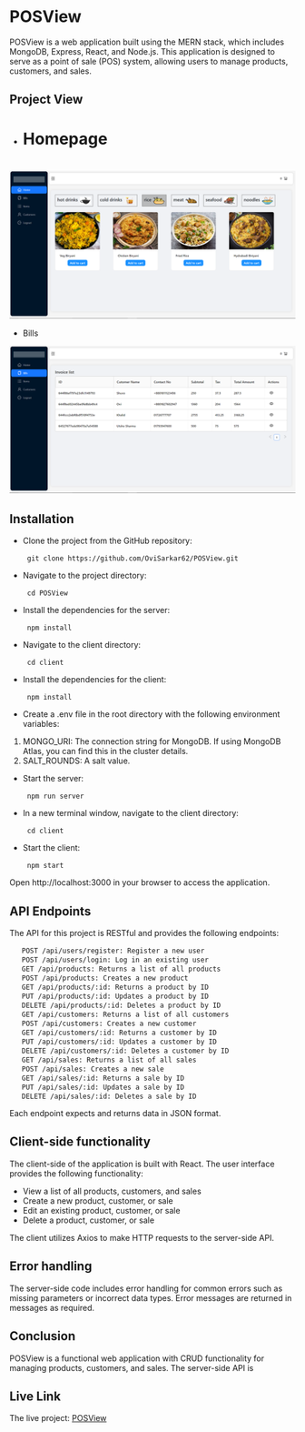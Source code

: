 # POSView

POSView is a web application built using the MERN stack, which includes MongoDB, Express, React, and Node.js. This application is designed to serve as a point of sale (POS) system, allowing users to manage products, customers, and sales.

## Project View

- <h1>Homepage<h1/>
<img src="Images of POSView/Homepage.png" alt="Alt text" title="Homepage">

- Bills
<img src="Images of POSView/Bills.png" alt="Alt text" title="Bills">


## Installation

- Clone the project from the GitHub repository: 

       git clone https://github.com/OviSarkar62/POSView.git
    
- Navigate to the project directory: 

       cd POSView
    
- Install the dependencies for the server: 

       npm install
    
- Navigate to the client directory: 

       cd client
    
- Install the dependencies for the client: 

       npm install
    
- Create a .env file in the root directory with the following environment variables:

1. MONGO_URI: The connection string for MongoDB. If using MongoDB Atlas, you can find this in the cluster details.
2. SALT_ROUNDS: A salt value.

- Start the server: 

       npm run server
    
- In a new terminal window, navigate to the client directory:

       cd client
    
- Start the client: 

       npm start
    
Open http://localhost:3000 in your browser to access the application.

## API Endpoints

The API for this project is RESTful and provides the following endpoints:

       POST /api/users/register: Register a new user
       POST /api/users/login: Log in an existing user
       GET /api/products: Returns a list of all products
       POST /api/products: Creates a new product
       GET /api/products/:id: Returns a product by ID
       PUT /api/products/:id: Updates a product by ID
       DELETE /api/products/:id: Deletes a product by ID
       GET /api/customers: Returns a list of all customers
       POST /api/customers: Creates a new customer
       GET /api/customers/:id: Returns a customer by ID
       PUT /api/customers/:id: Updates a customer by ID
       DELETE /api/customers/:id: Deletes a customer by ID
       GET /api/sales: Returns a list of all sales
       POST /api/sales: Creates a new sale
       GET /api/sales/:id: Returns a sale by ID
       PUT /api/sales/:id: Updates a sale by ID
       DELETE /api/sales/:id: Deletes a sale by ID
       
Each endpoint expects and returns data in JSON format.

## Client-side functionality

The client-side of the application is built with React. The user interface provides the following functionality:

- View a list of all products, customers, and sales
- Create a new product, customer, or sale
- Edit an existing product, customer, or sale
- Delete a product, customer, or sale

The client utilizes Axios to make HTTP requests to the server-side API.

## Error handling

The server-side code includes error handling for common errors such as missing parameters or incorrect data types. Error messages are returned in messages as required.

## Conclusion

POSView is a functional web application with CRUD functionality for managing products, customers, and sales. The server-side API is

## Live Link
The live project: [POSView](https://pos-view.vercel.app/login)

